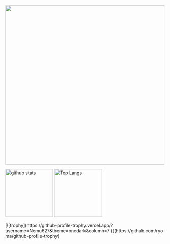 <img src="https://github-widgetbox.vercel.app/api/profile?username=Nemu627&data=followers,repositories,stars,commits" width="500">  
<p align="left"> 
  <img alt="github stats" height="150px" src="https://github-readme-stats.vercel.app/api?username=Nemu627&show_icons=ture&bg_color=30,e96443,904e95&title_color=fff&text_color=fff" />
  <img alt="Top Langs" height="150px" src="https://github-readme-stats.vercel.app/api/top-langs/?username=Nemu627&layout=compact&show_icons=true&bg_color=30,e96443,904e95&title_color=fff&text_color=fff" />
</p>  
[![trophy](https://github-profile-trophy.vercel.app/?username=Nemu627&theme=onedark&column=7
)](https://github.com/ryo-ma/github-profile-trophy)
